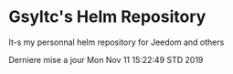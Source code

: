 # Gsyltc's Helm Repository

It-s my personnal helm repository for Jeedom and others

Derniere mise a jour Mon Nov 11 15:22:49 STD 2019
